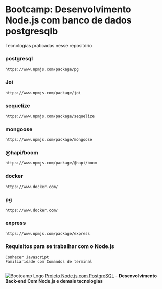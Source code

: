# Bootcamp: Desenvolvimento Node.js com banco de dados postgresqlb
 Tecnologias praticadas nesse repositório
### postgresql
```
https://www.npmjs.com/package/pg

```
### Joi
```
https://www.npmjs.com/package/joi

```
### sequelize
```
https://www.npmjs.com/package/sequelize

```
### mongoose
```
https://www.npmjs.com/package/mongoose

```
### @hapi/boom
```
https://www.npmjs.com/package/@hapi/boom

```
### docker
```
https://www.docker.com/

```
### pg
```
https://www.docker.com/

```
### express
```
https://www.npmjs.com/package/express

```


### Requisitos para se trabalhar com o Node.js

```
Conhecer Javascript
Familiaridade com Comandos de terminal


```
![Bootcamp Logo](https://img.shields.io/badge/-Nodejs-333333?style=flat&logo=nodejs "Logo") [Projeto Node.js com PostgreSQL](https://github.com/artstar10/Dio/tree/master/spread-fullstack-developer/node)  - **Desenvolvimento Back-end Com Node.js e demais tecnologias**
